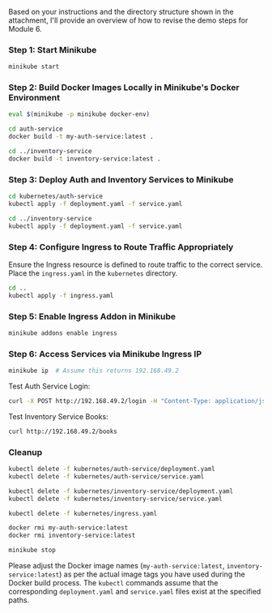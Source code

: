 Based on your instructions and the directory structure shown in the attachment, I'll provide an overview of how to revise the demo steps for Module 6.

### Step 1: Start Minikube
```bash
minikube start
```

### Step 2: Build Docker Images Locally in Minikube's Docker Environment
```bash
eval $(minikube -p minikube docker-env)

cd auth-service
docker build -t my-auth-service:latest .

cd ../inventory-service
docker build -t inventory-service:latest .
```

### Step 3: Deploy Auth and Inventory Services to Minikube
```bash
cd kubernetes/auth-service
kubectl apply -f deployment.yaml -f service.yaml

cd ../inventory-service
kubectl apply -f deployment.yaml -f service.yaml
```

### Step 4: Configure Ingress to Route Traffic Appropriately
Ensure the Ingress resource is defined to route traffic to the correct service. Place the `ingress.yaml` in the `kubernetes` directory.
```bash
cd ..
kubectl apply -f ingress.yaml
```

### Step 5: Enable Ingress Addon in Minikube
```bash
minikube addons enable ingress
```

### Step 6: Access Services via Minikube Ingress IP
```bash
minikube ip  # Assume this returns 192.168.49.2
```

Test Auth Service Login:
```bash
curl -X POST http://192.168.49.2/login -H "Content-Type: application/json" -d '{"username": "user1", "password": "pass1"}'
```

Test Inventory Service Books:
```bash
curl http://192.168.49.2/books
```

### Cleanup
```bash
kubectl delete -f kubernetes/auth-service/deployment.yaml
kubectl delete -f kubernetes/auth-service/service.yaml

kubectl delete -f kubernetes/inventory-service/deployment.yaml
kubectl delete -f kubernetes/inventory-service/service.yaml

kubectl delete -f kubernetes/ingress.yaml

docker rmi my-auth-service:latest
docker rmi inventory-service:latest

minikube stop
```

Please adjust the Docker image names (`my-auth-service:latest`, `inventory-service:latest`) as per the actual image tags you have used during the Docker build process. The `kubectl` commands assume that the corresponding `deployment.yaml` and `service.yaml` files exist at the specified paths.
 